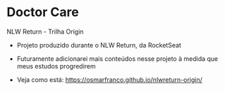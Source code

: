 # Doctor Care
NLW Return - Trilha Origin

+ Projeto produzido durante o NLW Return, da RocketSeat

+ Futuramente adicionarei mais conteúdos nesse projeto à medida que meus estudos progredirem

+ Veja como está: https://osmarfranco.github.io/nlwreturn-origin/
